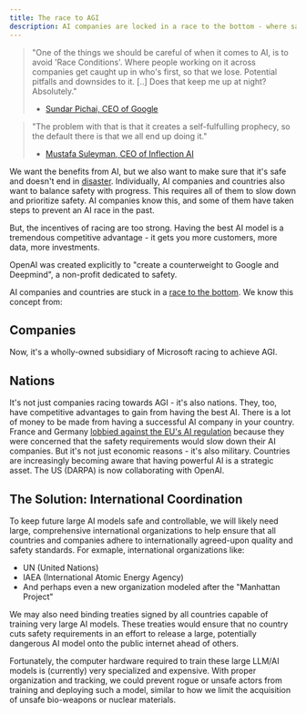 ```yaml
---
title: The race to AGI
description: AI companies are locked in a race to the bottom - where safety is the first thing to go.
---
```


> "One of the things we should be careful of when it comes to AI, is to avoid 'Race Conditions'.  Where people working on it across companies get caught up in who's first, so that we lose. Potential pitfalls and downsides to it. [..] Does that keep me up at night? Absolutely."
> - [Sundar Pichai, CEO of Google](https://youtu.be/F62prbQAj7U?si=hXw-DwrFMl8GYaMx&t=901)

> "The problem with that is that it creates a self-fulfulling prophecy, so the default there is that we all end up doing it."
> - [Mustafa Suleyman, CEO of Inflection AI](https://youtu.be/F62prbQAj7U?si=_GJZ5gJNJSXDiaas&t=920)

We want the benefits from AI, but we also want to make sure that it's safe and doesn't end in [disaster](/xrisk).
Individually, AI companies and countries also want to balance safety with progress.
This requires all of them to slow down and prioritize safety.
AI companies know this, and some of them have taken steps to prevent an AI race in the past.

But, the incentives of racing are too strong. Having the best AI model is a tremendous competitive advantage - it gets you more customers, more data, more investments.

OpenAI was created explicitly to "create a counterweight to Google and Deepmind", a non-profit dedicated to safety.


AI companies and countries are stuck in a [race to the bottom](https://en.wikipedia.org/wiki/Race_to_the_bottom).
We know this concept from:

## Companies

Now, it's a wholly-owned subsidiary of Microsoft racing to achieve AGI.

## Nations

It's not just companies racing towards AGI - it's also nations.
They, too, have competitive advantages to gain from having the best AI.
There is a lot of money to be made from having a successful AI company in your country.
France and Germany [lobbied against the EU's AI regulation](https://www.euractiv.com/section/artificial-intelligence/news/ai-act-french-government-accused-of-being-influenced-by-lobbyist-with-conflict-of-interests/) because they were concerned that the safety requirements would slow down their AI companies.
But it's not just economic reasons - it's also military.
Countries are increasingly becoming aware that having powerful AI is a strategic asset.
The US (DARPA) is now collaborating with OpenAI.

## The Solution: International Coordination

To keep future large AI models safe and controllable, we will likely need large, comprehensive international organizations to help ensure that all countries and companies adhere to internationally agreed-upon quality and safety standards. For exmaple, international organizations like:
- UN (United Nations)
- IAEA (International Atomic Energy Agency)
- And perhaps even a new organization modeled after the "Manhattan Project"

We may also need binding treaties signed by all countries capable of training very large AI models. These treaties would ensure that no country cuts safety requirements in an effort to release a large, potentially dangerous AI model onto the public internet ahead of others.

Fortunately, the computer hardware required to train these large LLM/AI models is (currently) very specialized and expensive. With proper organization and tracking, we could prevent rogue or unsafe actors from training and deploying such a model, similar to how we limit the acquisition of unsafe bio-weapons or nuclear materials.
